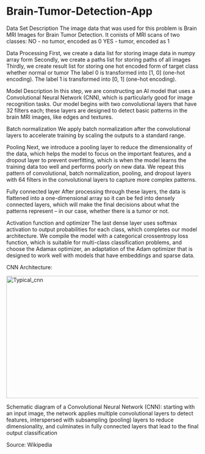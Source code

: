 # Brain-Tumor-Detection-App
Data Set Description
The image data that was used for this problem is Brain MRI Images for Brain Tumor Detection. It conists of MRI scans of two classes:
NO - no tumor, encoded as 0
YES - tumor, encoded as 1

Data Processing
First, we create a data list for storing image data in numpy array form
Secondly, we create a paths list for storing paths of all images
Thirdly, we create result list for storing one hot encoded form of target class whether normal or tumor
The label 0 is transformed into [1, 0] (one-hot encoding).
The label 1 is transformed into [0, 1] (one-hot encoding).

Model Description
In this step, we are constructing an AI model that uses a Convolutional Neural Network (CNN), which is particularly good for image recognition tasks. Our model begins with two convolutional layers that have 32 filters each; these layers are designed to detect basic patterns in the brain MRI images, like edges and textures.

Batch normalization
We apply batch normalization after the convolutional layers to accelerate training by scaling the outputs to a standard range.

Pooling
Next, we introduce a pooling layer to reduce the dimensionality of the data, which helps the model to focus on the important features, and a dropout layer to prevent overfitting, which is when the model learns the training data too well and performs poorly on new data. We repeat this pattern of convolutional, batch normalization, pooling, and dropout layers with 64 filters in the convolutional layers to capture more complex patterns.

Fully connected layer
After processing through these layers, the data is flattened into a one-dimensional array so it can be fed into densely connected layers, which will make the final decisions about what the patterns represent – in our case, whether there is a tumor or not.

Activation function and optimizer
The last dense layer uses softmax activation to output probabilities for each class, which completes our model architecture. We compile the model with a categorical crossentropy loss function, which is suitable for multi-class classification problems, and choose the Adamax optimizer, an adaptation of the Adam optimizer that is designed to work well with models that have embeddings and sparse data.

CNN Architecture:

<img width="1040" height="320" alt="Typical_cnn" src="https://github.com/user-attachments/assets/9dab5241-38ca-4bd1-9468-c97096af0c85" />

Schematic diagram of a Convolutional Neural Network (CNN): starting with an input image, the network applies multiple convolutional layers to detect features, interspersed with subsampling (pooling) layers to reduce dimensionality, and culminates in fully connected layers that lead to the final output classification

Source: Wikipedia
